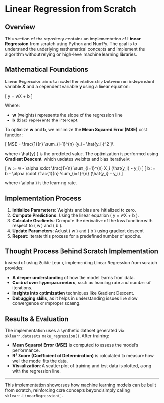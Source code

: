# Linear Regression from Scratch

## Overview
This section of the repository contains an implementation of **Linear Regression** from scratch using Python and NumPy. The goal is to understand the underlying mathematical concepts and implement the algorithm without relying on high-level machine learning libraries.

## Mathematical Foundations
Linear Regression aims to model the relationship between an independent variable **X** and a dependent variable **y** using a linear equation:

\[ y = wX + b \]

Where:
- **w** (weights) represents the slope of the regression line.
- **b** (bias) represents the intercept.

To optimize **w** and **b**, we minimize the **Mean Squared Error (MSE)** cost function:

\[ MSE = \frac{1}{n} \sum_{i=1}^{n} (y_i - \hat{y_i})^2 ]\

where \( \hat{y} \) is the predicted value. The optimization is performed using **Gradient Descent**, which updates weights and bias iteratively:

\[ w := w - \alpha \cdot \frac{1}{n} \sum_{i=1}^{n} X_i (\hat{y_i} - y_i) \]
\[ b := b - \alpha \cdot \frac{1}{n} \sum_{i=1}^{n} (\hat{y_i} - y_i) \]

where \( \alpha \) is the learning rate.

## Implementation Process
1. **Initialize Parameters**: Weights and bias are initialized to zero.
2. **Compute Predictions**: Using the linear equation \( y = wX + b \).
3. **Calculate Gradients**: Compute the derivative of the loss function with respect to \( w \) and \( b \).
4. **Update Parameters**: Adjust \( w \) and \( b \) using gradient descent.
5. **Repeat**: Iterate this process for a predefined number of epochs.

## Thought Process Behind Scratch Implementation
Instead of using Scikit-Learn, implementing Linear Regression from scratch provides:
- **A deeper understanding** of how the model learns from data.
- **Control over hyperparameters**, such as learning rate and number of iterations.
- **Insights into optimization** techniques like Gradient Descent.
- **Debugging skills**, as it helps in understanding issues like slow convergence or improper scaling.

## Results & Evaluation
The implementation uses a synthetic dataset generated via `sklearn.datasets.make_regression()`. After training:
- **Mean Squared Error (MSE)** is computed to assess the model’s performance.
- **R² Score (Coefficient of Determination)** is calculated to measure how well the model fits the data.
- **Visualization**: A scatter plot of training and test data is plotted, along with the regression line.

---

This implementation showcases how machine learning models can be built from scratch, reinforcing core concepts beyond simply calling `sklearn.LinearRegression()`.

